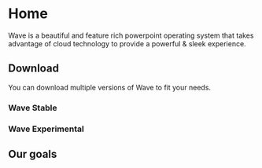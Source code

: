 # Home
Wave is a beautiful and feature rich powerpoint operating system that takes advantage of cloud technology to provide a powerful & sleek experience.

## Download
You can download multiple versions of Wave to fit your needs.

### Wave Stable

### Wave Experimental

## Our goals
